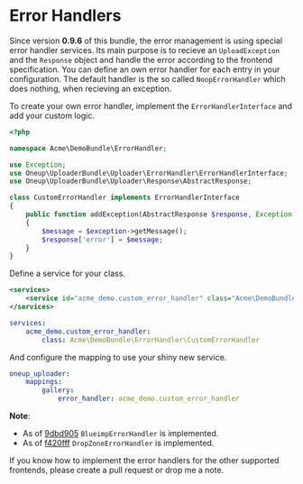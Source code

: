 Error Handlers
==============

Since version **0.9.6** of this bundle, the error management is using special error handler services. Its main purpose is to recieve an `UploadException` and the `Response` object and handle the error according to the frontend specification. You can define an own error handler for each entry in your configuration. The default handler is the so called `NoopErrorHandler` which does nothing, when recieving an exception.

To create your own error handler, implement the `ErrorHandlerInterface` and add your custom logic.

```php
<?php

namespace Acme\DemoBundle\ErrorHandler;

use Exception;
use Oneup\UploaderBundle\Uploader\ErrorHandler\ErrorHandlerInterface;
use Oneup\UploaderBundle\Uploader\Response\AbstractResponse;

class CustomErrorHandler implements ErrorHandlerInterface
{
    public function addException(AbstractResponse $response, Exception $exception)
    {
        $message = $exception->getMessage();
        $response['error'] = $message;
    }
}

```

Define a service for your class.

```xml
<services>
    <service id="acme_demo.custom_error_handler" class="Acme\DemoBundle\ErrorHandler\CustomErrorHandler" />
</services>
```

```yml
services:
    acme_demo.custom_error_handler:
        class: Acme\DemoBundle\ErrorHandler\CustomErrorHandler
```

And configure the mapping to use your shiny new service.

```yml
oneup_uploader:
    mappings:
        gallery:
            error_handler: acme_demo.custom_error_handler
```

**Note**:

* As of [9dbd905](https://github.com/1up-lab/OneupUploaderBundle/commit/9dbd9056dfe403ce6f1273d2d75fe814d517731a) `BlueimpErrorHandler` is implemented.
* As of [f420fff](https://github.com/1up-lab/OneupUploaderBundle/commit/f420fff5bc3ec910e925ceae15bc513b419693f2) `DropZoneErrorHandler` is implemented.

If you know how to implement the error handlers for the other supported frontends, please create a pull request or drop me a note.

